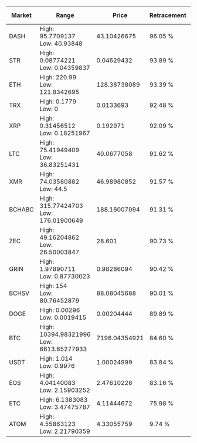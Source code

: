 | Market | Range | Price| Retracement | Doubles to 50% |
| --- | --- | --- | --- | --- |
| DASH | High: 95.7709137<br />Low: 40.93848 | 43.10426675 | 96.05 % | 1.59 |
| STR | High: 0.08774221<br />Low: 0.04359837 | 0.04629432 | 93.89 % | 1.42 |
| ETH | High: 220.99<br />Low: 121.8342695 | 128.38738089 | 93.39 % | 1.34 |
| TRX | High: 0.1779<br />Low: 0 | 0.0133693 | 92.48 % | 6.65 |
| XRP | High: 0.31456512<br />Low: 0.18251967 | 0.192971 | 92.09 % | 1.29 |
| LTC | High: 75.41949409<br />Low: 36.83251431 | 40.0677058 | 91.62 % | 1.40 |
| XMR | High: 74.03580882<br />Low: 44.5 | 46.98980852 | 91.57 % | 1.26 |
| BCHABC | High: 315.77424703<br />Low: 176.01900649 | 188.16007094 | 91.31 % | 1.31 |
| ZEC | High: 49.16204862<br />Low: 26.50003847 | 28.601 | 90.73 % | 1.32 |
| GRIN | High: 1.97890711<br />Low: 0.87730023 | 0.98286094 | 90.42 % | 1.45 |
| BCHSV | High: 154<br />Low: 80.76452879 | 88.08045688 | 90.01 % | 1.33 |
| DOGE | High: 0.00296<br />Low: 0.0019415 | 0.00204444 | 89.89 % | 1.20 |
| BTC | High: 10394.98321996<br />Low: 6613.65277933 | 7196.04354921 | 84.60 % | 1.18 |
| USDT | High: 1.014<br />Low: 0.9976 | 1.00024999 | 83.84 % | 1.01 |
| EOS | High: 4.04140083<br />Low: 2.15903252 | 2.47610226 | 83.16 % | 1.25 |
| ETC | High: 6.1383083<br />Low: 3.47475787 | 4.11444672 | 75.98 % | 1.17 |
| ATOM | High: 4.55863123<br />Low: 2.21790359 | 4.33055759 | 9.74 % | 0.00 |
